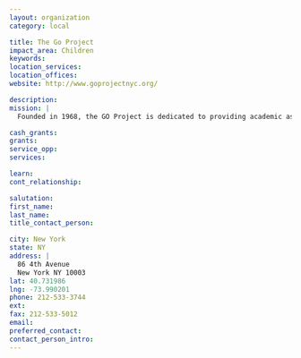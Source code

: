 ```yaml
---
layout: organization
category: local

title: The Go Project
impact_area: Children
keywords: 
location_services: 
location_offices: 
website: http://www.goprojectnyc.org/

description: 
mission: |
  Founded in 1968, the GO Project is dedicated to providing academic assistance and social services to low- income, underperforming elementary school children in Lower Manhattan GO identifies public school students performing below grade level and helps improve their academic performance, build self-esteem, and develop essential life skills. GO’s year-round programs address the intellectual, social and emotional needs of children and their families. 

cash_grants: 
grants: 
service_opp: 
services: 

learn: 
cont_relationship: 

salutation: 
first_name: 
last_name: 
title_contact_person: 

city: New York
state: NY
address: |
  86 4th Avenue  
  New York NY 10003
lat: 40.731986
lng: -73.990201
phone: 212-533-3744
ext: 
fax: 212-533-5012
email: 
preferred_contact: 
contact_person_intro: 
---
```

